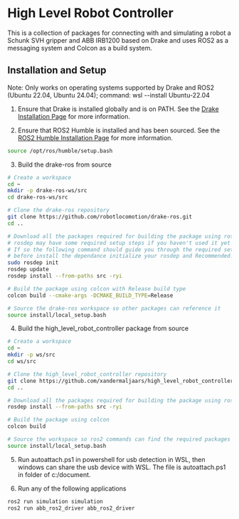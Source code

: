 # High Level Robot Controller

This is a collection of packages for connecting with and simulating a robot a Schunk SVH gripper and ABB IRB1200 based on Drake and uses ROS2 as a messaging system and Colcon as a build system.

## Installation and Setup

Note: Only works on operating systems supported by Drake and ROS2 (Ubuntu 22.04, Ubuntu 24.04); command: wsl --install Ubuntu-22.04

1. Ensure that Drake is installed globally and is on PATH. See the [Drake Installation Page](https://drake.mit.edu/apt.html#stable-releases) for more information.

2. Ensure that ROS2 Humble is installed and has been sourced. See the [ROS2 Humble Installation Page](https://docs.ros.org/en/humble/Installation/Ubuntu-Install-Debs.html) for more information.

```bash
source /opt/ros/humble/setup.bash
```

3. Build the drake-ros from source
```bash
# Create a workspace
cd ~
mkdir -p drake-ros-ws/src
cd drake-ros-ws/src

# Clone the drake-ros repository
git clone https://github.com/robotlocomotion/drake-ros.git
cd ..

# Download all the packages required for building the package using rosdep
# rosdep may have some required setup steps if you haven't used it yet
# If so the following command should guide you through the required setup steps
# before install the dependance initialize your rosdep and Recommended: please run rosdep update
sudo rosdep init
rosdep update
rosdep install --from-paths src -ryi

# Build the package using colcon with Release build type
colcon build --cmake-args -DCMAKE_BUILD_TYPE=Release

# Source the drake-ros workspace so other packages can reference it
source install/local_setup.bash
```

4. Build the high_level_robot_controller package from source
```bash
# Create a workspace
cd ~
mkdir -p ws/src
cd ws/src

# Clone the high_level_robot_controller repository
git clone https://github.com/xandermaljaars/high_level_robot_controller.git
cd ..

# Download all the packages required for building the package using rosdep.
rosdep install --from-paths src -ryi

# Build the package using colcon
colcon build

# Source the workspace so ros2 commands can find the required packages
source install/local_setup.bash
```
5. Run autoattach.ps1 in powershell for usb detection in WSL, then windows can share the usb device with WSL. 
The file is autoattach.ps1 in  folder of c:/document.

6. Run any of the following applications
```bash
ros2 run simulation simulation
ros2 run abb_ros2_driver abb_ros2_driver
```


